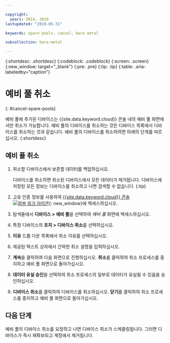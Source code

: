 ```yaml
---

copyright:
  years: 2014, 2019
lastupdated: "2019-05-31"

keywords: spare pools, cancel, bare metal

subcollection: bare-metal

---
```


{:shortdesc: .shortdesc}
{:codeblock: .codeblock}
{:screen: .screen}
{:new_window: target="_blank"}
{:pre: .pre}
{:tip: .tip}
{:table: .aria-labeledby="caption"}


# 예비 풀 취소
{: #cancel-spare-pools}

예비 풀에 추가된 디바이스는 {{site.data.keyword.cloud}} 콘솔 내의 예비 풀 화면에서만 취소가 가능합니다. 예비 풀의 디바이스를 취소하는 것은 디바이스 목록에서 디바이스를 취소하는 것과 같습니다. 예비 풀의 디바이스를 취소하려면 아래의 단계를 따르십시오.
{:shortdesc}

## 예비 풀 취소

1. 취소할 디바이스에서 보존할 데이터를 백업하십시오.

   디바이스를 취소하면 취소된 디바이스에서 모든 데이터가 제거됩니다. 디바이스에 저장된 모든 정보는 디바이스를 취소하고 나면 검색할 수 없습니다.
   {:tip}

2. 고유 인증 정보를 사용하여 [{{site.data.keyword.cloud}} 콘솔 ![외부 링크 아이콘](../icons/launch-glyph.svg "외부 링크 아이콘")](https://cloud.ibm.com/){: new_window}에 액세스하십시오. 
3. 탐색줄에서 **디바이스 > 예비 풀**을 선택하여 *예비 풀* 화면에 액세스하십시오.
4. 특정 디바이스의 **조치 > 디바이스 취소**를 선택하십시오.
5. **이유** 드롭 다운 목록에서 취소 이유를 선택하십시오.
6. 제공된 텍스트 상자에서 간략한 취소 설명을 입력하십시오.
7. **계속**을 클릭하여 다음 화면으로 진행하십시오. **취소**를 클릭하여 취소 프로세스를 중지하고 예비 풀 화면으로 돌아가십시오.
8. **데이터 유실 승인**을 선택하여 취소 프로세스의 일부로 데이터가 유실될 수 있음을 승인하십시오.
9. **디바이스 취소**를 클릭하여 디바이스를 취소하십시오. **닫기**를 클릭하여 취소 프로세스를 중지하고 예비 풀 화면으로 돌아가십시오.

## 다음 단계
예비 풀의 디바이스 취소를 요청하고 나면 디바이스 취소가 스케줄링됩니다. 그러면 디바이스가 즉시 재확보되고 계정에서 제거됩니다.
